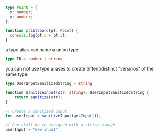 ```typescript
type Point = {
  x: number;
  y: number;
};

function printCoord(pt: Point) {
  console.log(pt.x + pt.y);
}
```

a type alias can name a union type:
```typescript
type ID = number | string
```

you can not use type aliases to create diffent/distinct "versinos" of the same type
```typescript
type UserInputSanitizedString = string

function sanitizeInput(str: string): UserInputSanitizedString {
	return sanitize(str);
} 

// Create a sanitized input
let userInput = sanitizeInput(getInput());

// Can still be re-assigned with a string though
userInput = "new input"
```



